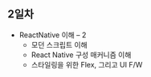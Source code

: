 ## 2일차
- ReactNative 이해 – 2
  * 모던 스크립트 이해
  * React Native 구성 매커니즘 이해
  * 스타일링을 위한 Flex, 그리고 UI F/W
